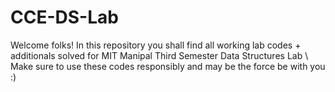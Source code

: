 # CCE-DS-Lab
 Welcome folks! In this repository you shall find all working lab codes + additionals solved for MIT Manipal Third Semester Data Structures Lab 
 \ Make sure to use these codes responsibly and may be the force be with you :)
